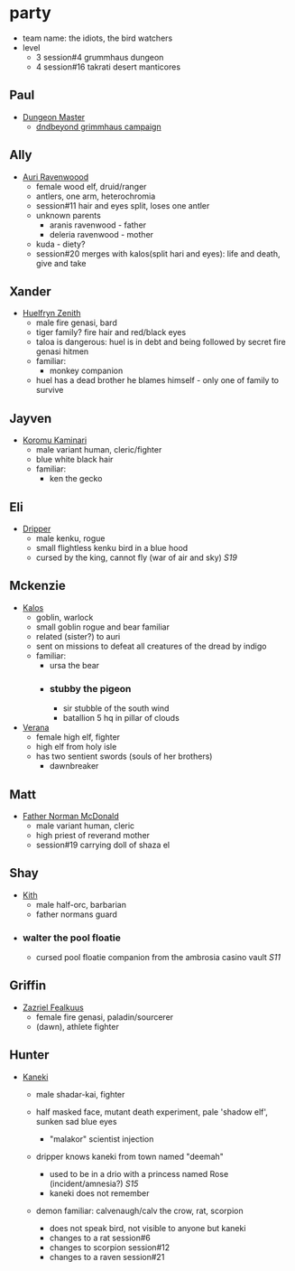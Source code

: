 # party
- team name: the idiots, the bird watchers
- level
    - 3 session#4 grummhaus dungeon
    - 4 session#16 takrati desert manticores

## Paul
- [Dungeon Master](https://www.dndbeyond.com/members/CourtofAvalon)
    - [dndbeyond grimmhaus campaign](https://www.dndbeyond.com/campaigns/4131697)

## Ally
- [Auri Ravenwoood](https://www.dndbeyond.com/characters/101109154)
    - female wood elf, druid/ranger
    - antlers, one arm, heterochromia
    - session#11 hair and eyes split, loses one antler
    - unknown parents
        - aranis ravenwood - father
        - deleria ravenwood - mother
    - kuda - diety?
    - session#20 merges with kalos(split hari and eyes): life and death, give and take

## Xander
- [Huelfryn Zenith](https://www.dndbeyond.com/characters/101227134)
    - male fire genasi, bard
    - tiger family? fire hair and red/black eyes
    - taloa is dangerous: huel is in debt and being followed by secret fire genasi hitmen
    - familiar:
        - monkey companion
    - huel has a dead brother he blames himself - only one of family to survive

## Jayven
- [Koromu Kaminari](https://www.dndbeyond.com/characters/101114671)
    - male variant human, cleric/fighter
    - blue white black hair
    - familiar:
        - ken the gecko

## Eli
- [Dripper](https://www.dndbeyond.com/characters/101107786)
    - male kenku, rogue
    - small flightless kenku bird in a blue hood
    - cursed by the king, cannot fly (war of air and sky) *S19*

## Mckenzie
- [Kalos](https://www.dndbeyond.com/characters/101676565)
    - goblin, warlock
    - small goblin rogue and bear familiar
    - related (sister?) to auri
    - sent on missions to defeat all creatures of the dread by indigo
    - familiar:
        - ursa the bear  
        - ### stubby the pigeon
            - sir stubble of the south wind
            - batallion 5 hq in pillar of clouds
- [Verana](https://www.dndbeyond.com/characters/106559591)
    - female high elf, fighter
    - high elf from holy isle
    - has two sentient swords (souls of her brothers)
        - dawnbreaker

## Matt
- [Father Norman McDonald](https://www.dndbeyond.com/characters/101451279)
    - male variant human, cleric
    - high priest of reverand mother
    - session#19 carrying doll of shaza el

## Shay
- [Kith](https://www.dndbeyond.com/characters/78128606)
    - male half-orc, barbarian
    - father normans guard
- ### walter the pool floatie
    - cursed pool floatie companion from the ambrosia casino vault *S11*

## Griffin
- [Zazriel Fealkuus](https://www.dndbeyond.com/characters/101667382)
    - female fire genasi, paladin/sourcerer
    - (dawn), athlete fighter

## Hunter
- [Kaneki](https://www.dndbeyond.com/characters/101107728)
    - male shadar-kai, fighter
    - half masked face, mutant death experiment, pale 'shadow elf', sunken sad blue eyes
        - "malakor" scientist injection
    - dripper knows kaneki from town named "deemah"
        - used to be in a drio with a princess named Rose (incident/amnesia?) *S15*
        - kaneki does not remember

    - demon familiar: calvenaugh/calv the crow, rat, scorpion
        - does not speak bird, not visible to anyone but kaneki
        - changes to a rat session#6
        - changes to scorpion session#12
        - changes to a raven session#21
